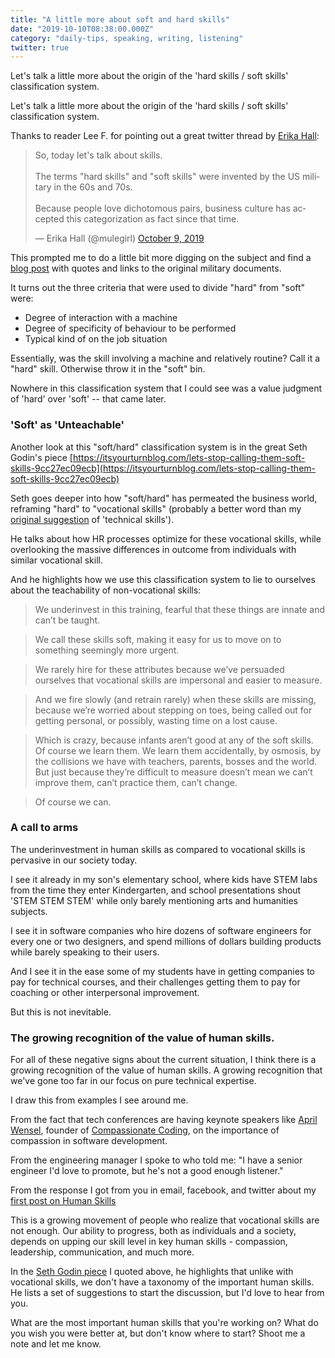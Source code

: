 ```yaml
---
title: "A little more about soft and hard skills"
date: "2019-10-10T08:38:00.000Z"
category: "daily-tips, speaking, writing, listening"
twitter: true
---
```


Let's talk a little more about the origin of the 'hard skills / soft skills' classification system.

<!-- more --> 

Let's talk a little more about the origin of the 'hard skills / soft skills' classification system.

Thanks to reader Lee F. for pointing out a great twitter thread by [Erika Hall](https://twitter.com/mulegirl):

<blockquote class="twitter-tweet"><p lang="en" dir="ltr">So, today let&#39;s talk about skills. <br><br>The terms &quot;hard skills&quot; and &quot;soft skills&quot; were invented by the US military in the 60s and 70s. <br><br>Because people love dichotomous pairs, business culture has accepted this categorization as fact since that time.</p>&mdash; Erika Hall (@mulegirl) <a href="https://twitter.com/mulegirl/status/1181966812990164993?ref_src=twsrc%5Etfw">October 9, 2019</a></blockquote>

This prompted me to do a little bit more digging on the subject and find a [blog post](https://code.joejag.com/2018/the-origin-of-soft-skills.html) with quotes and links to the original military documents.

It turns out the three criteria that were used to divide "hard" from "soft" were:

* Degree of interaction with a machine
* Degree of specificity of behaviour to be performed
* Typical kind of on the job situation

Essentially, was the skill involving a machine and relatively routine? Call it a "hard" skill. Otherwise throw it in the "soft" bin.

Nowhere in this classification system that I could see was a value judgment of 'hard' over 'soft' -- that came later.

### 'Soft' as 'Unteachable'

Another look at this "soft/hard" classification system is in the great Seth Godin's piece [https://itsyourturnblog.com/lets-stop-calling-them-soft-skills-9cc27ec09ecb](https://itsyourturnblog.com/lets-stop-calling-them-soft-skills-9cc27ec09ecb)

Seth goes deeper into how "soft/hard" has permeated the business world, reframing "hard" to "vocational skills" (probably a better word than my [original suggestion](https://www.speakwritelisten.com/blog/10-8-human-skills-are-not-soft-skills) of 'technical skills').

He talks about how HR processes optimize for these vocational skills, while overlooking the massive differences in outcome from individuals with similar vocational skill.

And he highlights how we use this classification system to lie to ourselves about the teachability of non-vocational skills:

> We underinvest in this training, fearful that these things are innate and can’t be taught.

>	We call these skills soft, making it easy for us to move on to something seemingly more urgent.

> We rarely hire for these attributes because we’ve persuaded ourselves that vocational skills are impersonal and easier to measure.

> And we fire slowly (and retrain rarely) when these skills are missing, because we’re worried about stepping on toes, being called out for getting personal, or possibly, wasting time on a lost cause.

> Which is crazy, because infants aren’t good at any of the soft skills. Of course we learn them. We learn them accidentally, by osmosis, by the collisions we have with teachers, parents, bosses and the world. But just because they’re difficult to measure doesn’t mean we can’t improve them, can’t practice them, can’t change.

> Of course we can.

### A call to arms

The underinvestment in human skills as compared to vocational skills is pervasive in our society today.

I see it already in my son's elementary school, where kids have STEM labs from the time they enter Kindergarten, and school presentations shout 'STEM STEM STEM' while only barely mentioning arts and humanities subjects.

I see it in software companies who hire dozens of software engineers for every one or two designers, and spend millions of dollars building products while barely speaking to their users.

And I see it in the ease some of my students have in getting companies to pay for technical courses, and their challenges getting them to pay for coaching or other interpersonal improvement.

But this is not inevitable.

### The growing recognition of the value of human skills.

For all of these negative signs about the current situation, I think there is a growing recognition of the value of human skills. A growing recognition that we've gone too far in our focus on pure technical expertise.

I draw this from examples I see around me.

From the fact that tech conferences are having keynote speakers like [April Wensel](https://twitter.com/aprilwensel), founder of [Compassionate Coding](https://compassionatecoding.com/), on the importance of compassion in software development.

From the engineering manager I spoke to who told me: "I have a senior engineer I'd love to promote, but he's not a good enough listener."

From the response I got from you in email, facebook, and twitter about my [first post on Human Skills](https://www.speakwritelisten.com/blog/10-8-human-skills-are-not-soft-skills)

This is a growing movement of people who realize that vocational skills are not enough. Our ability to progress, both as individuals and a society, depends on upping our skill level in key human skills - compassion, leadership, communication, and much more.

In the [Seth Godin piece](https://itsyourturnblog.com/lets-stop-calling-them-soft-skills-9cc27ec09ecb) I quoted above, he highlights that unlike with vocational skills, we don't have a taxonomy of the important human skills. He lists a set of suggestions to start the discussion, but I'd love to hear from you. 

What are the most important human skills that you're working on? What do you wish you were better at, but don't know where to start? Shoot me a note and let me know.
